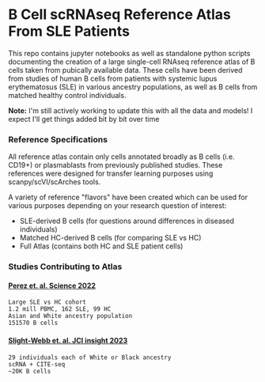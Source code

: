 # B Cell scRNAseq Reference Atlas From SLE Patients

This repo contains jupyter notebooks as well as standalone python scripts documenting the creation of a large single-cell RNAseq reference atlas of B cells taken from pubically available data. These cells have been derived from studies of human B cells from patients with systemic lupus erythematosus (SLE) in various ancestry populations, as well as B cells from matched healthy control individuals. 

**Note:** I'm still actively working to update this with all the data and models! I expect I'll get things added bit by bit over time

### Reference Specifications

All reference atlas contain only cells annotated broadly as B cells (i.e. CD19+) or plasmablasts from previously published studies. These references were designed for transfer learning purposes using scanpy/scVI/scArches tools. 

A variety of reference "flavors" have been created which can be used for various purposes depending on your research question of interest:
* SLE-derived B cells (for questions around differences in diseased individuals)
* Matched HC-derived B cells (for comparing SLE vs HC)
* Full Atlas (contains both HC and SLE patient cells)

### Studies Contributing to Atlas

#### [Perez et. al. Science 2022](https://pubmed.ncbi.nlm.nih.gov/35389781/) 

	Large SLE vs HC cohort
	1.2 mill PBMC, 162 SLE, 99 HC 
	Asian and White ancestry population
	151570 B cells


#### [Slight-Webb et. al. JCI insight 2023](https://pubmed.ncbi.nlm.nih.gov/37606045/)

	29 individuals each of White or Black ancestry
	scRNA + CITE-seq
	~20K B cells



